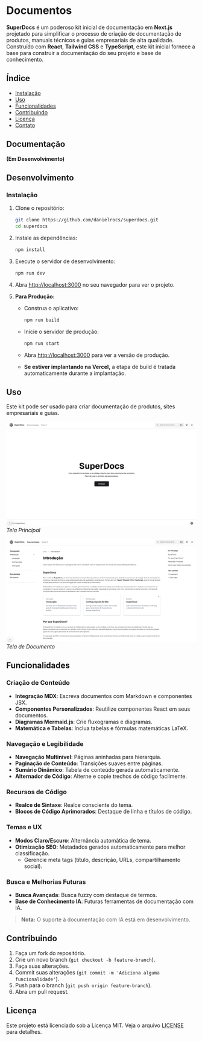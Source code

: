 # Documentos

**SuperDocs** é um poderoso kit inicial de documentação em **Next.js** projetado para simplificar o processo de criação de documentação de produtos, manuais técnicos e guias empresariais de alta qualidade. Construído com **React**, **Tailwind CSS** e **TypeScript**, este kit inicial fornece a base para construir a documentação do seu projeto e base de conhecimento.


## Índice

- [Instalação](#installation)
- [Uso](#usage)
- [Funcionalidades](#features)
- [Contribuindo](#contributing)
- [Licença](#license)
- [Contato](#contact)

## Documentação

**(Em Desenvolvimento)**

## Desenvolvimento

### Instalação

1. Clone o repositório:

   ```bash
   git clone https://github.com/danielrocs/superdocs.git
   cd superdocs
   ```

2. Instale as dependências:

   ```bash
   npm install
   ```

3. Execute o servidor de desenvolvimento:

   ```bash
   npm run dev
   ```

4. Abra [http://localhost:3000](http://localhost:3000) no seu navegador para ver o projeto.

5. **Para Produção:**

   - Construa o aplicativo:

     ```bash
     npm run build
     ```

   - Inicie o servidor de produção:

     ```bash
     npm run start
     ```

   - Abra [http://localhost:3000](http://localhost:3000) para ver a versão de produção.

   - **Se estiver implantando na Vercel,** a etapa de build é tratada automaticamente durante a implantação.

## Uso

Este kit pode ser usado para criar documentação de produtos, sites empresariais e guias.

![Tela Principal](./public/screens/screen-1.png)
_Tela Principal_

![Tela de Documento](./public/screens/screen-2.png)
_Tela de Documento_


## Funcionalidades

### Criação de Conteúdo

- **Integração MDX**: Escreva documentos com Markdown e componentes JSX.
- **Componentes Personalizados**: Reutilize componentes React em seus documentos.
- **Diagramas Mermaid.js**: Crie fluxogramas e diagramas.
- **Matemática e Tabelas**: Inclua tabelas e fórmulas matemáticas LaTeX.

### Navegação e Legibilidade

- **Navegação Multinível**: Páginas aninhadas para hierarquia.
- **Paginação de Conteúdo**: Transições suaves entre páginas.
- **Sumário Dinâmico**: Tabela de conteúdo gerada automaticamente.
- **Alternador de Código**: Alterne e copie trechos de código facilmente.

### Recursos de Código

- **Realce de Sintaxe**: Realce consciente do tema.
- **Blocos de Código Aprimorados**: Destaque de linha e títulos de código.

### Temas e UX

- **Modos Claro/Escuro**: Alternância automática de tema.
- **Otimização SEO**: Metadados gerados automaticamente para melhor classificação.
  - Gerencie meta tags (título, descrição, URLs, compartilhamento social).

### Busca e Melhorias Futuras

- **Busca Avançada**: Busca fuzzy com destaque de termos.
- **Base de Conhecimento IA**: Futuras ferramentas de documentação com IA.

> **Nota:** O suporte à documentação com IA está em desenvolvimento.

## Contribuindo

1. Faça um fork do repositório.
2. Crie um novo branch (`git checkout -b feature-branch`).
3. Faça suas alterações.
4. Commit suas alterações (`git commit -m 'Adiciona alguma funcionalidade'`).
5. Push para o branch (`git push origin feature-branch`).
6. Abra um pull request.

## Licença

Este projeto está licenciado sob a Licença MIT. Veja o arquivo [LICENSE](./LICENSE) para detalhes.
